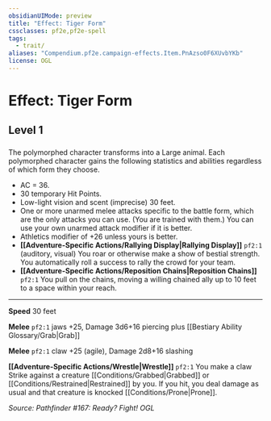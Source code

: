 ```yaml
---
obsidianUIMode: preview
title: "Effect: Tiger Form"
cssclasses: pf2e,pf2e-spell
tags:
  - trait/
aliases: "Compendium.pf2e.campaign-effects.Item.PnAzso0F6XUvbYKb"
license: OGL
---
```

# Effect: Tiger Form
## Level 1
### 






The polymorphed character transforms into a Large animal. Each polymorphed character gains the following statistics and abilities regardless of which form they choose.

*   AC = 36.
*   30 temporary Hit Points.
*   Low-light vision and scent (imprecise) 30 feet.
*   One or more unarmed melee attacks specific to the battle form, which are the only attacks you can use. (You are trained with them.) You can use your own unarmed attack modifier if it is better.
*   Athletics modifier of +26 unless yours is better.
*   **[[Adventure-Specific Actions/Rallying Display|Rallying Display]]** `pf2:1` (auditory, visual) You roar or otherwise make a show of bestial strength. You automatically roll a success to rally the crowd for your team.
*   **[[Adventure-Specific Actions/Reposition Chains|Reposition Chains]]** `pf2:1` You pull on the chains, moving a willing chained ally up to 10 feet to a space within your reach.

* * *

**Speed** 30 feet

**Melee** `pf2:1` jaws +25, Damage 3d6+16 piercing plus [[Bestiary Ability Glossary/Grab|Grab]]

**Melee** `pf2:1` claw +25 (agile), Damage 2d8+16 slashing

**[[Adventure-Specific Actions/Wrestle|Wrestle]]** `pf2:1` You make a claw Strike against a creature [[Conditions/Grabbed|Grabbed]] or [[Conditions/Restrained|Restrained]] by you. If you hit, you deal damage as usual and that creature is knocked [[Conditions/Prone|Prone]].

*Source: Pathfinder #167: Ready? Fight!*
*OGL*